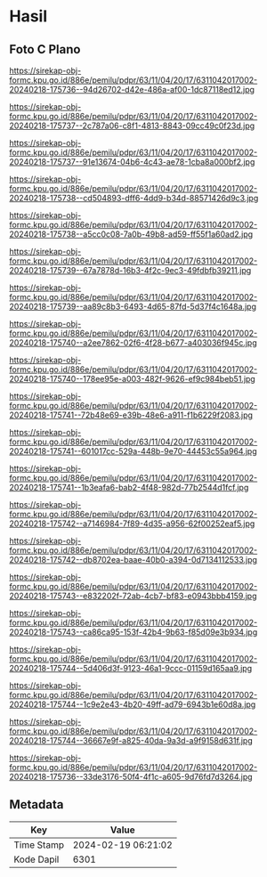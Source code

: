 # Hasil

## Foto C Plano

https://sirekap-obj-formc.kpu.go.id/886e/pemilu/pdpr/63/11/04/20/17/6311042017002-20240218-175736--94d26702-d42e-486a-af00-1dc87118ed12.jpg

https://sirekap-obj-formc.kpu.go.id/886e/pemilu/pdpr/63/11/04/20/17/6311042017002-20240218-175737--2c787a06-c8f1-4813-8843-09cc49c0f23d.jpg

https://sirekap-obj-formc.kpu.go.id/886e/pemilu/pdpr/63/11/04/20/17/6311042017002-20240218-175737--91e13674-04b6-4c43-ae78-1cba8a000bf2.jpg

https://sirekap-obj-formc.kpu.go.id/886e/pemilu/pdpr/63/11/04/20/17/6311042017002-20240218-175738--cd504893-dff6-4dd9-b34d-88571426d9c3.jpg

https://sirekap-obj-formc.kpu.go.id/886e/pemilu/pdpr/63/11/04/20/17/6311042017002-20240218-175738--a5cc0c08-7a0b-49b8-ad59-ff55f1a60ad2.jpg

https://sirekap-obj-formc.kpu.go.id/886e/pemilu/pdpr/63/11/04/20/17/6311042017002-20240218-175739--67a7878d-16b3-4f2c-9ec3-49fdbfb39211.jpg

https://sirekap-obj-formc.kpu.go.id/886e/pemilu/pdpr/63/11/04/20/17/6311042017002-20240218-175739--aa89c8b3-6493-4d65-87fd-5d37f4c1648a.jpg

https://sirekap-obj-formc.kpu.go.id/886e/pemilu/pdpr/63/11/04/20/17/6311042017002-20240218-175740--a2ee7862-02f6-4f28-b677-a403036f945c.jpg

https://sirekap-obj-formc.kpu.go.id/886e/pemilu/pdpr/63/11/04/20/17/6311042017002-20240218-175740--178ee95e-a003-482f-9626-ef9c984beb51.jpg

https://sirekap-obj-formc.kpu.go.id/886e/pemilu/pdpr/63/11/04/20/17/6311042017002-20240218-175741--72b48e69-e39b-48e6-a911-f1b6229f2083.jpg

https://sirekap-obj-formc.kpu.go.id/886e/pemilu/pdpr/63/11/04/20/17/6311042017002-20240218-175741--601017cc-529a-448b-9e70-44453c55a964.jpg

https://sirekap-obj-formc.kpu.go.id/886e/pemilu/pdpr/63/11/04/20/17/6311042017002-20240218-175741--1b3eafa6-bab2-4f48-982d-77b2544d1fcf.jpg

https://sirekap-obj-formc.kpu.go.id/886e/pemilu/pdpr/63/11/04/20/17/6311042017002-20240218-175742--a7146984-7f89-4d35-a956-62f00252eaf5.jpg

https://sirekap-obj-formc.kpu.go.id/886e/pemilu/pdpr/63/11/04/20/17/6311042017002-20240218-175742--db8702ea-baae-40b0-a394-0d7134112533.jpg

https://sirekap-obj-formc.kpu.go.id/886e/pemilu/pdpr/63/11/04/20/17/6311042017002-20240218-175743--e832202f-72ab-4cb7-bf83-e0943bbb4159.jpg

https://sirekap-obj-formc.kpu.go.id/886e/pemilu/pdpr/63/11/04/20/17/6311042017002-20240218-175743--ca86ca95-153f-42b4-9b63-f85d09e3b934.jpg

https://sirekap-obj-formc.kpu.go.id/886e/pemilu/pdpr/63/11/04/20/17/6311042017002-20240218-175744--5d406d3f-9123-46a1-9ccc-01159d165aa9.jpg

https://sirekap-obj-formc.kpu.go.id/886e/pemilu/pdpr/63/11/04/20/17/6311042017002-20240218-175744--1c9e2e43-4b20-49ff-ad79-6943b1e60d8a.jpg

https://sirekap-obj-formc.kpu.go.id/886e/pemilu/pdpr/63/11/04/20/17/6311042017002-20240218-175744--36667e9f-a825-40da-9a3d-a9f9158d631f.jpg

https://sirekap-obj-formc.kpu.go.id/886e/pemilu/pdpr/63/11/04/20/17/6311042017002-20240218-175736--33de3176-50f4-4f1c-a605-9d76fd7d3264.jpg


## Metadata

| Key        | Value               |
| ---------- | ------------------- |
| Time Stamp | 2024-02-19 06:21:02 |
| Kode Dapil | 6301                |



